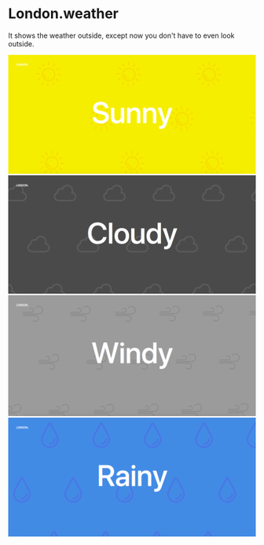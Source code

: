 # London.weather
It shows the weather outside, except now you don't have to even look outside.

<img src="img/sunnysc.png" alt="">
<img src="img/cloudysc.png" alt="">
<img src="img/windysc.png" alt="">
<img src="img/rainysc.png" alt="">



